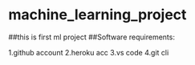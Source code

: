 # machine_learning_project
##this is first ml project
##Software requirements:

1.github account
2.heroku acc
3.vs code
4.git cli